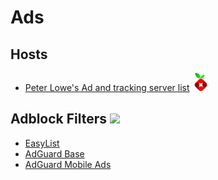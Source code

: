 # Ads
## Hosts 
- [Peter Lowe's Ad and tracking server list](https://pgl.yoyo.org/adservers/serverlist.php?hostformat=hosts&showintro=1&mimetype=plaintext) ![](https://raw.githubusercontent.com/DevShubam/Filterlist-Collection/main/img/Icon-Small.png)

## Adblock Filters ![](https://user-images.githubusercontent.com/65375709/110261600-dd47a900-7f7e-11eb-902f-e95eb87fa980.png)
- [EasyList](https://easylist.to)
- [AdGuard Base](https://github.com/AdguardTeam/AdguardFilters)
- [AdGuard Mobile Ads](https://github.com/AdguardTeam/AdguardFilters)
